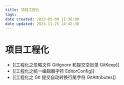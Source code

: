 ```yaml
---
title: 项目工程化
tags: 
date created: 2023-05-09 11:36:00
date updated: 2023-11-25 14:42:36
---
```


# 项目工程化

- [[工程化之忽略文件 GitIgnore 和提交空目录 GitKeep]]
- [[工程化之统一编辑器字符 EditorConfig]]
- [[工程化之 GIt 提交自动转换行尾字符 GitAttributes]]
